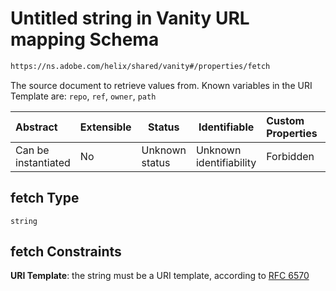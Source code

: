 # Untitled string in Vanity URL mapping Schema

```txt
https://ns.adobe.com/helix/shared/vanity#/properties/fetch
```

The source document to retrieve values from. Known variables in the URI Template are: `repo`, `ref`, `owner`, `path`


| Abstract            | Extensible | Status         | Identifiable            | Custom Properties | Additional Properties | Access Restrictions | Defined In                                                        |
| :------------------ | ---------- | -------------- | ----------------------- | :---------------- | --------------------- | ------------------- | ----------------------------------------------------------------- |
| Can be instantiated | No         | Unknown status | Unknown identifiability | Forbidden         | Allowed               | none                | [vanity.schema.json\*](vanity.schema.json "open original schema") |

## fetch Type

`string`

## fetch Constraints

**URI Template**: the string must be a URI template, according to [RFC 6570](https://tools.ietf.org/html/rfc6570 "check the specification")
